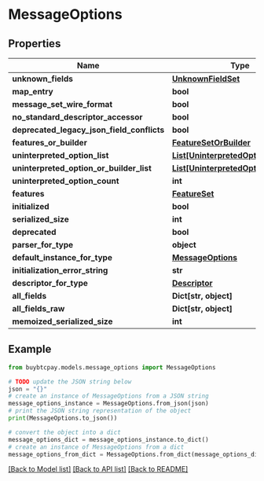 # MessageOptions


## Properties

Name | Type | Description | Notes
------------ | ------------- | ------------- | -------------
**unknown_fields** | [**UnknownFieldSet**](UnknownFieldSet.md) |  | [optional] 
**map_entry** | **bool** |  | [optional] 
**message_set_wire_format** | **bool** |  | [optional] 
**no_standard_descriptor_accessor** | **bool** |  | [optional] 
**deprecated_legacy_json_field_conflicts** | **bool** |  | [optional] 
**features_or_builder** | [**FeatureSetOrBuilder**](FeatureSetOrBuilder.md) |  | [optional] 
**uninterpreted_option_list** | [**List[UninterpretedOption]**](UninterpretedOption.md) |  | [optional] 
**uninterpreted_option_or_builder_list** | [**List[UninterpretedOptionOrBuilder]**](UninterpretedOptionOrBuilder.md) |  | [optional] 
**uninterpreted_option_count** | **int** |  | [optional] 
**features** | [**FeatureSet**](FeatureSet.md) |  | [optional] 
**initialized** | **bool** |  | [optional] 
**serialized_size** | **int** |  | [optional] 
**deprecated** | **bool** |  | [optional] 
**parser_for_type** | **object** |  | [optional] 
**default_instance_for_type** | [**MessageOptions**](MessageOptions.md) |  | [optional] 
**initialization_error_string** | **str** |  | [optional] 
**descriptor_for_type** | [**Descriptor**](Descriptor.md) |  | [optional] 
**all_fields** | **Dict[str, object]** |  | [optional] 
**all_fields_raw** | **Dict[str, object]** |  | [optional] 
**memoized_serialized_size** | **int** |  | [optional] 

## Example

```python
from buybtcpay.models.message_options import MessageOptions

# TODO update the JSON string below
json = "{}"
# create an instance of MessageOptions from a JSON string
message_options_instance = MessageOptions.from_json(json)
# print the JSON string representation of the object
print(MessageOptions.to_json())

# convert the object into a dict
message_options_dict = message_options_instance.to_dict()
# create an instance of MessageOptions from a dict
message_options_from_dict = MessageOptions.from_dict(message_options_dict)
```
[[Back to Model list]](../README.md#documentation-for-models) [[Back to API list]](../README.md#documentation-for-api-endpoints) [[Back to README]](../README.md)


